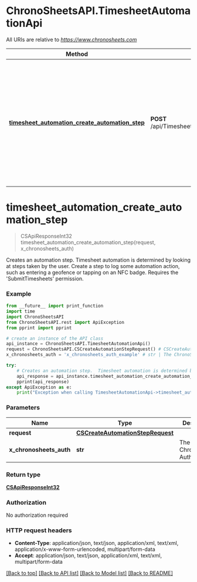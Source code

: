 # ChronoSheetsAPI.TimesheetAutomationApi

All URIs are relative to *https://www.chronosheets.com*

Method | HTTP request | Description
------------- | ------------- | -------------
[**timesheet_automation_create_automation_step**](TimesheetAutomationApi.md#timesheet_automation_create_automation_step) | **POST** /api/TimesheetAutomation/CreateAutomationStep | Creates an automation step.  Timesheet automation is determined by looking at steps taken by the user.  Create a step to log some automation action, such as entering a geofence or tapping on an NFC badge.  Requires the &#39;SubmitTimesheets&#39; permission.


# **timesheet_automation_create_automation_step**
> CSApiResponseInt32 timesheet_automation_create_automation_step(request, x_chronosheets_auth)

Creates an automation step.  Timesheet automation is determined by looking at steps taken by the user.  Create a step to log some automation action, such as entering a geofence or tapping on an NFC badge.  Requires the 'SubmitTimesheets' permission.

### Example
```python
from __future__ import print_function
import time
import ChronoSheetsAPI
from ChronoSheetsAPI.rest import ApiException
from pprint import pprint

# create an instance of the API class
api_instance = ChronoSheetsAPI.TimesheetAutomationApi()
request = ChronoSheetsAPI.CSCreateAutomationStepRequest() # CSCreateAutomationStepRequest | 
x_chronosheets_auth = 'x_chronosheets_auth_example' # str | The ChronoSheets Auth Token

try:
    # Creates an automation step.  Timesheet automation is determined by looking at steps taken by the user.  Create a step to log some automation action, such as entering a geofence or tapping on an NFC badge.  Requires the 'SubmitTimesheets' permission.
    api_response = api_instance.timesheet_automation_create_automation_step(request, x_chronosheets_auth)
    pprint(api_response)
except ApiException as e:
    print("Exception when calling TimesheetAutomationApi->timesheet_automation_create_automation_step: %s\n" % e)
```

### Parameters

Name | Type | Description  | Notes
------------- | ------------- | ------------- | -------------
 **request** | [**CSCreateAutomationStepRequest**](CSCreateAutomationStepRequest.md)|  | 
 **x_chronosheets_auth** | **str**| The ChronoSheets Auth Token | 

### Return type

[**CSApiResponseInt32**](CSApiResponseInt32.md)

### Authorization

No authorization required

### HTTP request headers

 - **Content-Type**: application/json, text/json, application/xml, text/xml, application/x-www-form-urlencoded, multipart/form-data
 - **Accept**: application/json, text/json, application/xml, text/xml, multipart/form-data

[[Back to top]](#) [[Back to API list]](../README.md#documentation-for-api-endpoints) [[Back to Model list]](../README.md#documentation-for-models) [[Back to README]](../README.md)

